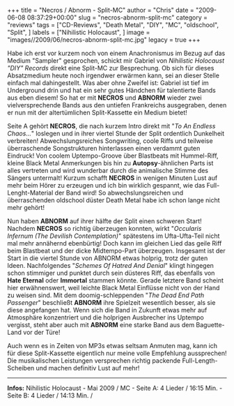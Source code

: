 +++
title = "Necros / Abnorm - Split-MC"
author = "Chris"
date = "2009-06-08 08:37:29+00:00"
slug = "necros-abnorm-split-mc"
category = "reviews"
tags = ["CD-Reviews", "Death Metal", "DIY", "MC", "oldschool", "Split", ]
labels = ["Nihilistic Holocaust", ]
image = "images//2009/06/necros-abnorm-split-mc.jpg"
legacy = true
+++

Habe ich erst vor kurzem noch von einem Anachronismus im Bezug auf das Medium "Sampler" gesprochen, schickt mir Gabriel von _Nihilistic Holocaust "DIY" Records_ direkt eine Split-MC zur Besprechung. Ob sich für dieses Absatzmedium heute noch irgendwer erwärmen kann, sei an dieser Stelle einfach mal dahingestellt. Was aber ohne Zweifel ist: Gabriel ist tief im Underground drin und hat ein sehr gutes Händchen für talentierte Bands aus eben diesem! So hat er mit **NECROS** und **ABNORM** wieder zwei vielversprechende Bands aus den untiefen Frankreichs ausgegraben, denen er nun mit der altertümlichen Split-Kassette ein Medium bietet!

Seite A gehört **NECROS**, die nach kurzem Intro direkt mit "_To An Endless Chaos..._" loslegen und in ihrer viertel Stunde der Split ordentlich Dunkelheit verbreiten! Abwechslungsreiches Songwriting, coole Riffs und teilweise überraschende Songstrukturen hinterlassen einen verdammt guten Eindruck! Von coolem Uptempo-Groove über Blastbeats mit Hummel-Riff, kleine Black Metal Anmerkungen bis hin zu **Autopsy**-ähnlichen Parts ist alles vertreten und wird wunderbar durch die animalische Stimme des Sängers untermalt!
Kurzum schafft **NECROS** in wenigen Minuten Lust auf mehr beim Hörer zu erzeugen und ich bin wirklich gespannt, wie das Full-Lenght-Material der Band wird! So abwechslungsreichen und überraschenden oldschool düster Death Metal habe ich schon lange nicht mehr gehört!



Nun haben **ABNORM** auf ihrer hälfte der Split einen schweren Start! Nachdem **NECROS** so richtig überzeugen konnten, wirkt "_Occularis Infernum (The Devilish Contemplation)_" spätestens im Ufta-Ufta-Teil nicht mal mehr annähernd ebenbürtig! Doch kann im gleichen Lied das geile Riff beim Blastbeat und der dicke Midtempo-Part überzeugen. Insgesamt ist der Start in die viertel Stunde von ABNORM etwas holprig, trotz der guten Ideen. Nachfolgendes "_Schemes Of Hatred And Denial_" klingt hingegen schon stimmiger und punktet durch sein düsteres Riff, das ebenfalls von **Hate Eternal** oder **Immortal** stammen könnte. Gerade letztere Band scheint hier erwähnenswert, weil leichte Black Metal Einflüsse nicht von der Hand zu weisen sind. Mit dem doomig-schleppenden "_The Dead End Path Passenger_" beschließt **ABNORM** ihre Spielzeit wesentlich besser, als sie diese angefangen hat. Wenn sich die Band in Zukunft etwas mehr auf Atmosphäre konzentriert und die holprigen Ausbrecher ins Uptempo vergisst, steht aber auch mit **ABNORM** eine starke Band aus dem Baguette-Land vor der Türe!



Auch wenn es in Zeiten von MP3s etwas seltsam Anmuten mag, kann ich für diese Split-Kassette eigentlich nur meine volle Empfehlung aussprechen! Die musikalischen Leistungen versprechen richtig packende Full-Length-Scheiben und machen definitiv Lust auf mehr!



---
**Infos:**
Nihilistic Holocaust - Mai 2009 / 
MC - Seite A: 4 Lieder / 16:15 Min. - Seite B: 4 Lieder / 14:13 Min. / 
